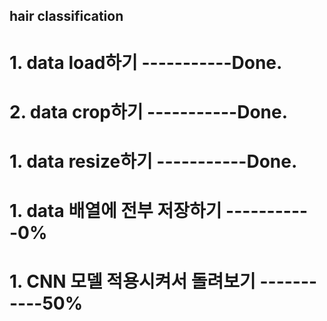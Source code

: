 ## hair classification

# 1. data load하기        -----------Done.
# 2. data crop하기        -----------Done.
# 1. data resize하기        -----------Done.
# 1. data 배열에 전부 저장하기        -----------0%
# 1. CNN 모델 적용시켜서 돌려보기        -----------50%
